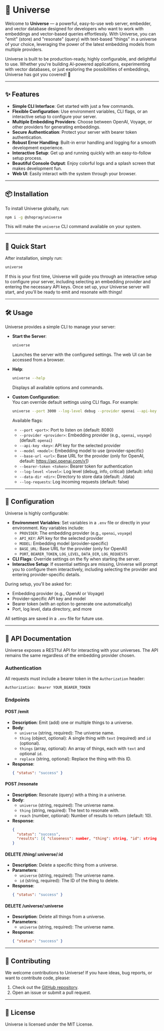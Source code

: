 # 🌌 Universe

Welcome to **Universe** — a powerful, easy-to-use web server, embedder, and vector database designed for developers who want to work with embeddings and vector-based queries effortlessly. With Universe, you can "emit" (store) and "resonate" (query) with text-based "things" in a universe of your choice, leveraging the power of the latest embedding models from multiple providers.

Universe is built to be production-ready, highly configurable, and delightful to use. Whether you're building AI-powered applications, experimenting with vector databases, or just exploring the possibilities of embeddings, Universe has got you covered! 🚀

---

## ✨ Features

- **Simple CLI Interface**: Get started with just a few commands.
- **Flexible Configuration**: Use environment variables, CLI flags, or an interactive setup to configure your server.
- **Multiple Embedding Providers**: Choose between OpenAI, Voyage, or other providers for generating embeddings.
- **Secure Authentication**: Protect your server with bearer token authentication.
- **Robust Error Handling**: Built-in error handling and logging for a smooth development experience.
- **Interactive Setup**: Get up and running quickly with an easy-to-follow setup process.
- **Beautiful Console Output**: Enjoy colorful logs and a splash screen that makes development fun.
- **Web UI**: Easily interact with the system through your browser.

---

## 📦 Installation

To install Universe globally, run:

```bash
npm i -g @shoprag/universe
```

This will make the `universe` CLI command available on your system.

---

## 🚀 Quick Start

After installation, simply run:

```bash
universe
```

If this is your first time, Universe will guide you through an interactive setup to configure your server, including selecting an embedding provider and entering the necessary API keys. Once set up, your Universe server will start, and you'll be ready to emit and resonate with things!

---

## 🛠️ Usage

Universe provides a simple CLI to manage your server:

- **Start the Server**: 
  ```bash
  universe
  ```
  Launches the server with the configured settings. The web UI can be accessed from a browser.

- **Help**: 
  ```bash
  universe --help
  ```
  Displays all available options and commands.

- **Custom Configuration**:  
  You can override default settings using CLI flags. For example:

  ```bash
  universe --port 3000 --log-level debug --provider openai --api-key sk-...
  ```

  Available flags:
  - `--port <port>`: Port to listen on (default: 8080)
  - `--provider <provider>`: Embedding provider (e.g., `openai`, `voyage`) (default: `openai`)
  - `--api-key <key>`: API key for the selected provider
  - `--model <model>`: Embedding model to use (provider-specific)
  - `--base-url <url>`: Base URL for the provider (only for OpenAI, default: https://api.openai.com/v1)
  - `--bearer-token <token>`: Bearer token for authentication
  - `--log-level <level>`: Log level (debug, info, critical) (default: info)
  - `--data-dir <dir>`: Directory to store data (default: ./data)
  - `--log-requests`: Log incoming requests (default: false)

---

## 🔧 Configuration

Universe is highly configurable:

- **Environment Variables**: Set variables in a `.env` file or directly in your environment. Key variables include:
  - `PROVIDER`: The embedding provider (e.g., `openai`, `voyage`)
  - `API_KEY`: API key for the selected provider
  - `MODEL`: Embedding model (provider-specific)
  - `BASE_URL`: Base URL for the provider (only for OpenAI)
  - `PORT`, `BEARER_TOKEN`, `LOG_LEVEL`, `DATA_DIR`, `LOG_REQUESTS`
- **CLI Flags**: Override settings on the fly when starting the server.
- **Interactive Setup**: If essential settings are missing, Universe will prompt you to configure them interactively, including selecting the provider and entering provider-specific details.

During setup, you'll be asked for:
- Embedding provider (e.g., OpenAI or Voyage)
- Provider-specific API key and model
- Bearer token (with an option to generate one automatically)
- Port, log level, data directory, and more

All settings are saved in a `.env` file for future use.

---

## 📡 API Documentation

Universe exposes a RESTful API for interacting with your universes. The API remains the same regardless of the embedding provider chosen.

### Authentication

All requests must include a bearer token in the `Authorization` header:

```
Authorization: Bearer YOUR_BEARER_TOKEN
```

### Endpoints

#### **POST /emit**

- **Description**: Emit (add) one or multiple things to a universe.
- **Body**:
  - `universe` (string, required): The universe name.
  - `thing` (object, optional): A single thing with `text` (required) and `id` (optional).
  - `things` (array, optional): An array of things, each with `text` and optional `id`.
  - `replace` (string, optional): Replace the thing with this ID.
- **Response**: 
  ```json
  { "status": "success" }
  ```

#### **POST /resonate**

- **Description**: Resonate (query) with a thing in a universe.
- **Body**:
  - `universe` (string, required): The universe name.
  - `thing` (string, required): The text to resonate with.
  - `reach` (number, optional): Number of results to return (default: 10).
- **Response**: 
  ```json
  { 
    "status": "success", 
    "results": [{ "closeness": number, "thing": string, "id": string }] 
  }
  ```

#### **DELETE /thing/:universe/:id**

- **Description**: Delete a specific thing from a universe.
- **Parameters**:
  - `universe` (string, required): The universe name.
  - `id` (string, required): The ID of the thing to delete.
- **Response**: 
  ```json
  { "status": "success" }
  ```

#### **DELETE /universe/:universe**

- **Description**: Delete all things from a universe.
- **Parameters**:
  - `universe` (string, required): The universe name.
- **Response**: 
  ```json
  { "status": "success" }
  ```

---

## 🤝 Contributing

We welcome contributions to Universe! If you have ideas, bug reports, or want to contribute code, please:

1. Check out the [GitHub repository](https://github.com/shoprag/universe).
2. Open an issue or submit a pull request.

---

## 📄 License

Universe is licensed under the MIT License.
